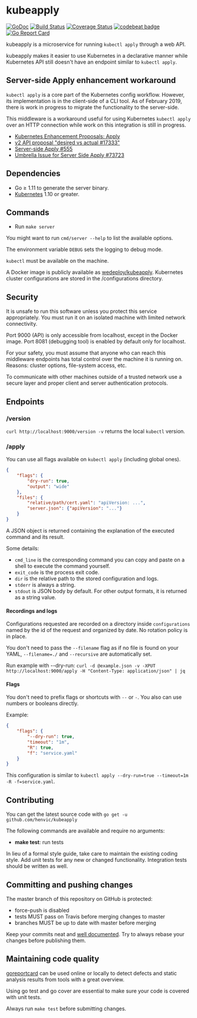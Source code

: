 # kubeapply
[![GoDoc](https://godoc.org/github.com/henvic/kubeapply?status.svg)](https://godoc.org/github.com/henvic/kubeapply) [![Build Status](https://travis-ci.org/henvic/kubeapply.svg?branch=master)](https://travis-ci.org/henvic/kubeapply) [![Coverage Status](https://coveralls.io/repos/henvic/kubeapply/badge.svg)](https://coveralls.io/r/henvic/kubeapply) [![codebeat badge](https://codebeat.co/badges/9bea91b8-e09c-43da-96c0-ac8aaa967c24)](https://codebeat.co/projects/github-com-henvic-kubeapply-master) [![Go Report Card](https://goreportcard.com/badge/github.com/henvic/kubeapply)](https://goreportcard.com/report/github.com/henvic/kubeapply)

kubeapply is a microservice for running `kubectl apply` through a web API.

kubeapply makes it easier to use Kubernetes in a declarative manner while Kubernetes API still doesn't have an endpoint similar to `kubectl apply`.

## Server-side Apply enhancement workaround
`kubectl apply` is a core part of the Kubernetes config workflow. However, its implementation is in the client-side of a CLI tool. As of February 2019, there is work in progress to migrate the functionality to the server-side.

This middleware is a workaround useful for using Kubernetes `kubectl apply` over an HTTP connection while work on this integration is still in progress.

* [Kubernetes Enhancement Proposals: Apply](https://github.com/kubernetes/enhancements/blob/master/keps/sig-api-machinery/0006-apply.md)
* [v2 API proposal "desired vs actual #17333"](https://issues.k8s.io/17333)
* [Server-side Apply #555](https://github.com/kubernetes/enhancements/issues/555)
* [Umbrella Issue for Server Side Apply #73723](https://issues.k8s.io/73723)

## Dependencies

* Go ≥ 1.11 to generate the server binary.
* [Kubernetes](https://www.kubernetes.io) 1.10 or greater.

## Commands
* Run `make server`

You might want to run `cmd/server --help` to list the available options.

The environment variable `DEBUG` sets the logging to debug mode.

`kubectl` must be available on the machine.

A Docker image is publicly available as [wedeploy/kubeapply](https://hub.docker.com/r/wedeploy/kubeapply).
Kubernetes cluster configurations are stored in the /configurations directory.

## Security
It is unsafe to run this software unless you protect this service appropriately.
You must run it on an isolated machine with limited network connectivity.

Port 9000 (API) is only accessible from localhost, except in the Docker image.
Port 8081 (debugging tool) is enabled by default only for localhost.

For your safety, you must assume that anyone who can reach this middleware endpoints has total control over the machine it is running on. Reasons: cluster options, file-system access, etc.

To communicate with other machines outside of a trusted network use a secure layer and proper client and server authentication protocols.

## Endpoints

### /version
`curl http://localhost:9000/version -v` returns the local `kubectl` version.

### /apply

You can use all flags available on `kubectl apply` (including global ones).

```json
{
	"flags": {
		"dry-run": true,
		"output": "wide"
	},
	"files": {
		"relative/path/cert.yaml": "apiVersion: ...",
		"server.json": {"apiVersion": "..."}
	}
}
```

A JSON object is returned containing the explanation of the executed command and its result.

Some details:

* `cmd_line` is the corresponding command you can copy and paste on a shell to execute the command yourself.
* `exit_code` is the process exit code.
* `dir` is the relative path to the stored configuration and logs.
* `stderr` is always a string.
* `stdout` is JSON body by default. For other output formats, it is returned as a string value.

#### Recordings and logs
Configurations requested are recorded on a directory inside `configurations` named by the id of the request and organized by date. No rotation policy is in place.

You don't need to pass the `--filename` flag as if no file is found on your YAML, `--filename=./` and `--recursive` are automatically set.

Run example with --dry-run:
`curl -d @example.json -v -XPUT http://localhost:9000/apply -H "Content-Type: application/json" | jq`

#### Flags
You don't need to prefix flags or shortcuts with `--` or `-`. You also can use numbers or booleans directly.

Example:

```json
{
	"flags": {
		"--dry-run": true,
		"timeout": "1m",
		"R": true,
		"f": "service.yaml"
	}
}
```

This configuration is similar to `kubectl apply --dry-run=true --timeout=1m -R -f=service.yaml`.

## Contributing
You can get the latest source code with `go get -u github.com/henvic/kubeapply`

The following commands are available and require no arguments:

* **make test**: run tests

In lieu of a formal style guide, take care to maintain the existing coding style. Add unit tests for any new or changed functionality. Integration tests should be written as well.

## Committing and pushing changes
The master branch of this repository on GitHub is protected:
* force-push is disabled
* tests MUST pass on Travis before merging changes to master
* branches MUST be up to date with master before merging

Keep your commits neat and [well documented](https://wiki.openstack.org/wiki/GitCommitMessages). Try to always rebase your changes before publishing them.

## Maintaining code quality
[goreportcard](https://goreportcard.com/report/github.com/henvic/kubeapply) can be used online or locally to detect defects and static analysis results from tools with a great overview.

Using go test and go cover are essential to make sure your code is covered with unit tests.

Always run `make test` before submitting changes.
